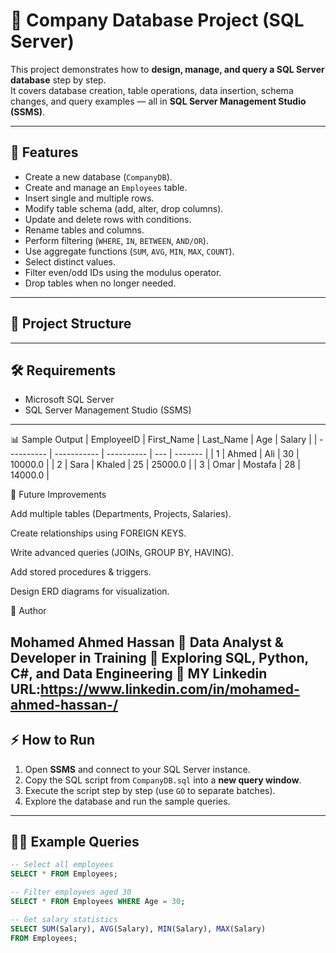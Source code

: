 # 🏢 Company Database Project (SQL Server)

This project demonstrates how to **design, manage, and query a SQL Server database** step by step.  
It covers database creation, table operations, data insertion, schema changes, and query examples — all in **SQL Server Management Studio (SSMS)**.

---

## 🚀 Features
- Create a new database (`CompanyDB`).
- Create and manage an `Employees` table.
- Insert single and multiple rows.
- Modify table schema (add, alter, drop columns).
- Update and delete rows with conditions.
- Rename tables and columns.
- Perform filtering (`WHERE`, `IN`, `BETWEEN`, `AND/OR`).
- Use aggregate functions (`SUM`, `AVG`, `MIN`, `MAX`, `COUNT`).
- Select distinct values.
- Filter even/odd IDs using the modulus operator.
- Drop tables when no longer needed.

---

## 📂 Project Structure

---

## 🛠️ Requirements
- Microsoft SQL Server  
- SQL Server Management Studio (SSMS)  

---
📊 Sample Output
| EmployeeID | First\_Name | Last\_Name | Age | Salary  |
| ---------- | ----------- | ---------- | --- | ------- |
| 1          | Ahmed       | Ali        | 30  | 10000.0 |
| 2          | Sara        | Khaled     | 25  | 25000.0 |
| 3          | Omar        | Mostafa    | 28  | 14000.0 |

🔮 Future Improvements

Add multiple tables (Departments, Projects, Salaries).

Create relationships using FOREIGN KEYS.

Write advanced queries (JOINs, GROUP BY, HAVING).

Add stored procedures & triggers.

Design ERD diagrams for visualization.

👤 Author

Mohamed Ahmed Hassan
📌 Data Analyst & Developer in Training
🚀 Exploring SQL, Python, C#, and Data Engineering
💼 MY Linkedin URL:https://www.linkedin.com/in/mohamed-ahmed-hassan-/
---

## ⚡ How to Run
1. Open **SSMS** and connect to your SQL Server instance.
2. Copy the SQL script from `CompanyDB.sql` into a **new query window**.
3. Execute the script step by step (use `GO` to separate batches).
4. Explore the database and run the sample queries.

---

## 🧑‍💻 Example Queries

```sql
-- Select all employees
SELECT * FROM Employees;

-- Filter employees aged 30
SELECT * FROM Employees WHERE Age = 30;

-- Get salary statistics
SELECT SUM(Salary), AVG(Salary), MIN(Salary), MAX(Salary)
FROM Employees;
